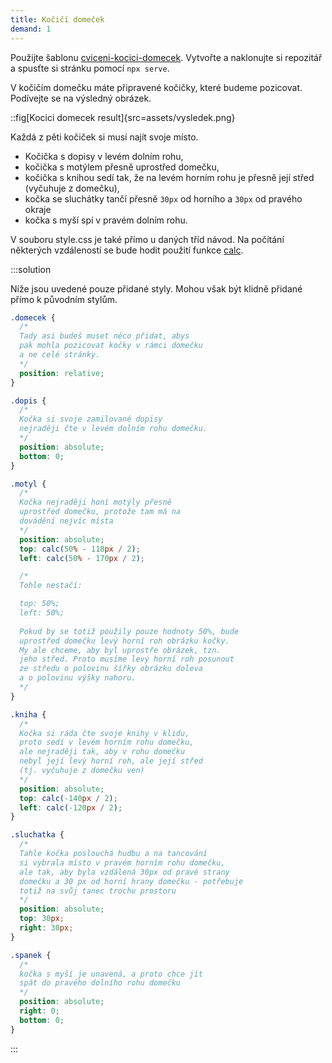 ```yaml
---
title: Kočičí domeček
demand: 1
---
```


Použijte šablonu [cviceni-kocici-domecek](https://github.com/Czechitas-podklady-WEB/cviceni-kocici-domecek).
Vytvořte a naklonujte si repozitář a spusťte si stránku pomocí `npx serve`.

V kočičím domečku máte připravené kočičky, které budeme pozicovat. Podívejte se na výsledný obrázek.

::fig[Kocici domecek result]{src=assets/vysledek.png}

Každá z pěti kočiček si musí najít svoje místo.

- Kočička s dopisy v levém dolním rohu,
- kočička s motýlem přesně uprostřed domečku,
- kočička s knihou sedí tak, že na levém horním rohu je přesně její střed (vyčuhuje z domečku),
- kočka se sluchátky tančí přesně `30px` od horního a `30px` od pravého okraje
- kočka s myší spí v pravém dolním rohu.

V souboru style.css je také přímo u daných tříd návod. Na počítání některých vzdáleností se bude hodit použití funkce [calc](https://www.vzhurudolu.cz/prirucka/css3-calc).

:::solution

Níže jsou uvedené pouze přidané styly. Mohou však být klidně přidané přímo k původním stylům.

```css
.domecek {
  /*
  Tady asi budeš muset něco přidat, abys
  pak mohla pozicovat kočky v rámci domečku
  a ne celé stránky.
  */
  position: relative;
}

.dopis {
  /*
  Kočka si svoje zamilované dopisy
  nejraději čte v levém dolním rohu domečku.
  */
  position: absolute;
  bottom: 0;
}

.motyl {
  /*
  Kočka nejraději honí motýly přesně
  uprostřed domečku, protože tam má na
  dovádění nejvíc místa
  */
  position: absolute;
  top: calc(50% - 118px / 2);
  left: calc(50% - 170px / 2);

  /*
  Tohle nestačí:

  top: 50%;
  left: 50%;
  
  Pokud by se totiž použily pouze hodnoty 50%, bude
  uprostřed domečku levý horní roh obrázku kočky.
  My ale chceme, aby byl uprostře obrázek, tzn.
  jeho střed. Proto musíme levý horní roh posunout
  ze středu o polovinu šířky obrázku doleva
  a o polovinu výšky nahoru.
  */
}

.kniha {
  /*
  Kočka si ráda čte svoje knihy v klidu,
  proto sedí v levém horním rohu domečku,
  ale nejraději tak, aby v rohu domečku
  nebyl její levý horní roh, ale její střed
  (tj. vyčuhuje z domečku ven)
  */
  position: absolute;
  top: calc(-140px / 2);
  left: calc(-120px / 2);
}

.sluchatka {
  /*
  Tahle kočka poslouchá hudbu a na tancování
  si vybrala místo v pravém horním rohu domečku,
  ale tak, aby byla vzdálená 30px od pravé strany
  domečku a 30 px od horní hrany domečku - potřebuje
  totiž na svůj tanec trochu prostoru
  */
  position: absolute;
  top: 30px;
  right: 30px;
}

.spanek {
  /*
  kočka s myší je unavená, a proto chce jít
  spát do pravého dolního rohu domečku
  */
  position: absolute;
  right: 0;
  bottom: 0;
}
```

:::
